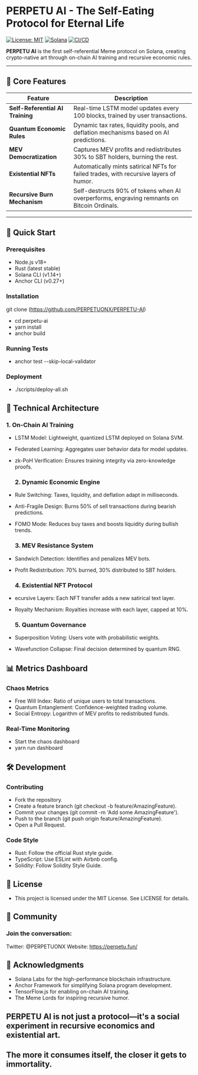 # PERPETU AI - The Self-Eating Protocol for Eternal Life  

[![License: MIT](https://img.shields.io/badge/License-MIT-yellow.svg)](https://opensource.org/licenses/MIT)
[![Solana](https://img.shields.io/badge/Built%20on-Solana-4a154b?logo=solana)](https://solana.com)
[![CI/CD](https://github.com/your-org/perpetu-ai/actions/workflows/main.yml/badge.svg)](https://github.com/your-org/perpetu-ai/actions)

**PERPETU AI** is the first self-referential Meme protocol on Solana, creating crypto-native art through on-chain AI training and recursive economic rules.

---

## 🌟 Core Features

| Feature | Description |
|---------|-------------|
| **Self-Referential AI Training** | Real-time LSTM model updates every 100 blocks, trained by user transactions. |
| **Quantum Economic Rules** | Dynamic tax rates, liquidity pools, and deflation mechanisms based on AI predictions. |
| **MEV Democratization** | Captures MEV profits and redistributes 30% to SBT holders, burning the rest. |
| **Existential NFTs** | Automatically mints satirical NFTs for failed trades, with recursive layers of humor. |
| **Recursive Burn Mechanism** | Self-destructs 90% of tokens when AI overperforms, engraving remnants on Bitcoin Ordinals. |

---

## 🚀 Quick Start

### Prerequisites
- Node.js v18+
- Rust (latest stable)
- Solana CLI (v1.14+)
- Anchor CLI (v0.27+)

### Installation
git clone (https://github.com/PERPETUONX/PERPETU-AI)
- cd perpetu-ai
- yarn install
- anchor build

### Running Tests
- anchor test --skip-local-validator

### Deployment
- ./scripts/deploy-all.sh

## 🧠 Technical Architecture

### 1. On-Chain AI Training
- LSTM Model: Lightweight, quantized LSTM deployed on Solana SVM.
- Federated Learning: Aggregates user behavior data for model updates.
- zk-PoH Verification: Ensures training integrity via zero-knowledge proofs.

  ### 2. Dynamic Economic Engine
- Rule Switching: Taxes, liquidity, and deflation adapt in milliseconds.
- Anti-Fragile Design: Burns 50% of sell transactions during bearish predictions.
- FOMO Mode: Reduces buy taxes and boosts liquidity during bullish trends.

  ### 3. MEV Resistance System
- Sandwich Detection: Identifies and penalizes MEV bots.
- Profit Redistribution: 70% burned, 30% distributed to SBT holders.

  ### 4. Existential NFT Protocol
- ecursive Layers: Each NFT transfer adds a new satirical text layer.
- Royalty Mechanism: Royalties increase with each layer, capped at 10%.

  ### 5. Quantum Governance
- Superposition Voting: Users vote with probabilistic weights.
- Wavefunction Collapse: Final decision determined by quantum RNG.

## 📊 Metrics Dashboard

### Chaos Metrics
- Free Will Index: Ratio of unique users to total transactions.
- Quantum Entanglement: Confidence-weighted trading volume.
- Social Entropy: Logarithm of MEV profits to redistributed funds.

### Real-Time Monitoring
- Start the chaos dashboard
- yarn run dashboard

## 🛠️ Development

### Contributing
- Fork the repository.
- Create a feature branch (git checkout -b feature/AmazingFeature).
- Commit your changes (git commit -m 'Add some AmazingFeature').
- Push to the branch (git push origin feature/AmazingFeature).
- Open a Pull Request.

### Code Style
- Rust: Follow the official Rust style guide.
- TypeScript: Use ESLint with Airbnb config.
- Solidity: Follow Solidity Style Guide.

## 📜 License
- This project is licensed under the MIT License. See LICENSE for details.

## 🤝 Community
### Join the conversation:
Twitter: @PERPETUONX
Website: https://perpetu.fun/

## 🙏 Acknowledgments
- Solana Labs for the high-performance blockchain infrastructure.
- Anchor Framework for simplifying Solana program development.
- TensorFlow.js for enabling on-chain AI training.
- The Meme Lords for inspiring recursive humor.

## PERPETU AI is not just a protocol—it's a social experiment in recursive economics and existential art.
## The more it consumes itself, the closer it gets to immortality.

